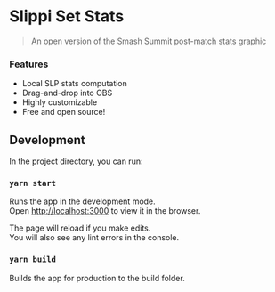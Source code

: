 # Slippi Set Stats

> An open version of the Smash Summit post-match stats graphic

### Features

- Local SLP stats computation
- Drag-and-drop into OBS
- Highly customizable
- Free and open source!

## Development

In the project directory, you can run:

### `yarn start`

Runs the app in the development mode.<br>
Open [http://localhost:3000](http://localhost:3000) to view it in the browser.

The page will reload if you make edits.<br>
You will also see any lint errors in the console.

### `yarn build`

Builds the app for production to the build folder.
